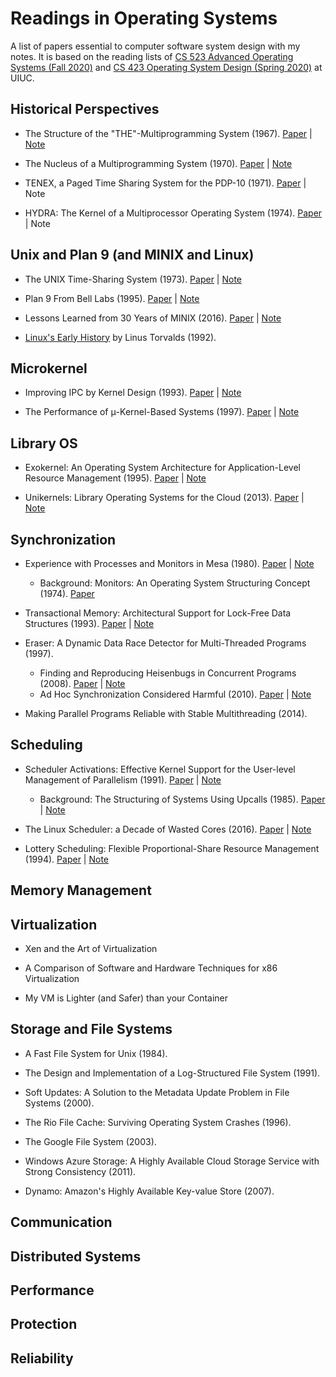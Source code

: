 # Readings in Operating Systems

A list of papers essential to computer software system design with my notes. It is based on the reading lists of [CS 523 Advanced Operating Systems (Fall 2020)](https://cs523-uiuc.github.io/fall20/readings.html) and [CS 423 Operating System Design (Spring 2020)](https://cs423-uiuc.github.io/spring20/) at UIUC.

## Historical Perspectives

* The Structure of the "THE"-Multiprogramming System (1967). [Paper](https://dl.acm.org/doi/10.1145/363095.363143) \| [Note](notes/the.md)

* The Nucleus of a Multiprogramming System (1970). [Paper](https://dl.acm.org/doi/10.1145/362258.362278) \| [Note](notes/nucleus.md)

* TENEX, a Paged Time Sharing System for the PDP-10 (1971). [Paper](https://dl.acm.org/doi/10.1145/361268.361271) \| Note

* HYDRA: The Kernel of a Multiprocessor Operating System (1974). [Paper](https://dl.acm.org/doi/10.1145/355616.364017) \| Note

## Unix and Plan 9 (and MINIX and Linux)

* The UNIX Time-Sharing System (1973). [Paper](https://dl.acm.org/doi/10.1145/361011.361061) \| [Note](notes/unix.md)

* Plan 9 From Bell Labs (1995). [Paper](https://www.usenix.org/legacy/publications/compsystems/1995/sum_pike.pdf) \| [Note](notes/plan9.md)

* Lessons Learned from 30 Years of MINIX (2016). [Paper](https://cacm.acm.org/magazines/2016/3/198874-lessons-learned-from-30-years-of-minix/fulltext) \| [Note](notes/minix.md)

* [Linux's Early History](https://www.cs.cmu.edu/~awb/linux.history.html) by Linus Torvalds (1992).

## Microkernel

* Improving IPC by Kernel Design (1993). [Paper](https://dl.acm.org/doi/10.1145/173668.168633) \| [Note](notes/improving-ipc-by-kernel-design.md)

* The Performance of μ-Kernel-Based Systems (1997). [Paper](https://dl.acm.org/doi/10.1145/269005.266660) \| [Note](notes/perf-microkernel-based-system.md)

## Library OS

* Exokernel: An Operating System Architecture for Application-Level Resource Management (1995). [Paper](https://dl.acm.org/doi/10.1145/224057.224076) \| [Note](notes/exokernel.md)

* Unikernels: Library Operating Systems for the Cloud (2013). [Paper](https://dl.acm.org/doi/10.1145/2490301.2451167) \| [Note](notes/unikernel.md)

## Synchronization

* Experience with Processes and Monitors in Mesa (1980). [Paper](https://dl.acm.org/doi/10.1145/358818.358824) \| [Note](notes/monitor-mesa.md)
  * Background: Monitors: An Operating System Structuring Concept (1974). [Paper](https://dl.acm.org/doi/10.1145/355620.361161)

* Transactional Memory: Architectural Support for Lock-Free Data Structures (1993). [Paper](https://dl.acm.org/doi/10.1145/173682.165164) \| [Note](notes/transactional-memory.md)

* Eraser: A Dynamic Data Race Detector for Multi-Threaded Programs (1997).
  * Finding and Reproducing Heisenbugs in Concurrent Programs (2008). [Paper](https://dl.acm.org/doi/10.5555/1855741.1855760) \| [Note](notes/heisenbug.md)
  * Ad Hoc Synchronization Considered Harmful (2010). [Paper](https://www.usenix.org/legacy/events/osdi10/tech/full_papers/Xiong.pdf) \| [Note](notes/ad-hoc-sync.md)

* Making Parallel Programs Reliable with Stable Multithreading (2014).

## Scheduling

* Scheduler Activations: Effective Kernel Support for the User-level Management of Parallelism (1991). [Paper](https://dl.acm.org/doi/10.1145/121132.121151) \| [Note](notes/sched-activation.md)
  * Background: The Structuring of Systems Using Upcalls (1985). [Paper](https://dl.acm.org/doi/10.1145/323647.323645) \| [Note](notes/upcall.md)

* The Linux Scheduler: a Decade of Wasted Cores (2016). [Paper](https://dl.acm.org/doi/10.1145/2901318.2901326) \| [Note](notes/linux-sched-bug.md)

* Lottery Scheduling: Flexible Proportional-Share Resource Management (1994). [Paper](https://www.usenix.org/legacy/publications/library/proceedings/osdi/full_papers/waldspurger.pdf)  \| [Note](notes/lottery-sched.md)

## Memory Management

## Virtualization

* Xen and the Art of Virtualization

* A Comparison of Software and Hardware Techniques for x86 Virtualization

* My VM is Lighter (and Safer) than your Container

## Storage and File Systems

* A Fast File System for Unix (1984).

* The Design and Implementation of a Log-Structured File System (1991).

* Soft Updates: A Solution to the Metadata Update Problem in File Systems (2000).

* The Rio File Cache: Surviving Operating System Crashes (1996).

* The Google File System (2003).

* Windows Azure Storage: A Highly Available Cloud Storage Service with Strong Consistency (2011).

* Dynamo: Amazon's Highly Available Key-value Store (2007).

## Communication

## Distributed Systems

## Performance

## Protection

## Reliability
